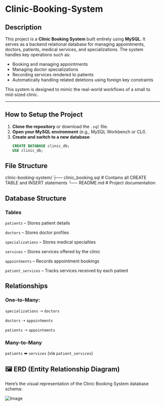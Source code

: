 # Clinic-Booking-System

## Description

This project is a **Clinic Booking System** built entirely using **MySQL**. It serves as a backend relational database for managing appointments, doctors, patients, medical services, and specializations. The system handles key operations such as:

- Booking and managing appointments
- Managing doctor specializations
- Recording services rendered to patients
- Automatically handling related deletions using foreign key constraints

This system is designed to mimic the real-world workflows of a small to mid-sized clinic.

---

## How to Setup the Project

1. **Clone the repository** or download the `.sql` file.
2. **Open your MySQL environment** (e.g., MySQL Workbench or CLI).
3. **Create and switch to a new database**:
   ```sql
   CREATE DATABASE clinic_db;
   USE clinic_db;
   
## File Structure 
clinic-booking-system/
├── clinic_booking.sql       # Contains all CREATE TABLE and INSERT statements
└── README.md                       # Project documentation

## Database Structure
### Tables
`patients` – Stores patient details

`doctors` – Stores doctor profiles

`specializations` – Stores medical specialties

`services` – Stores services offered by the clinic

`appointments` – Records appointment bookings

`patient_services` – Tracks services received by each patient

## Relationships
### One-to-Many:
`specializations` ➝ `doctors`

`doctors` ➝ `appointments`

`patients` ➝ `appointments`

### Many-to-Many
`patients` ⬌ `services` (via `patient_services`)

## 🖼️ ERD (Entity Relationship Diagram)

Here’s the visual representation of the Clinic Booking System database schema:

![Image](https://github.com/user-attachments/assets/2b2368dd-fc7c-4043-b87e-ef822dc2ab96)

